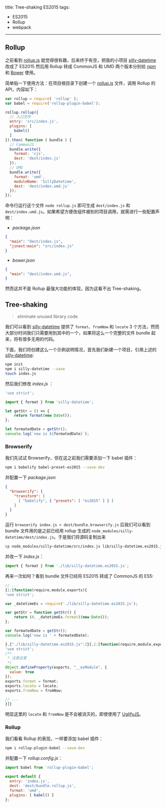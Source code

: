 title: Tree-shaking ES2015
tags:
- ES2015
- Rollup
- webpack
---

## Rollup

之前看到 [rollup.js](http://rollupjs.org/) 就觉得很有趣，后来终于有空，把我的小项目 [silly-datetime](https://github.com/csbun/silly-datetime) 改成了 ES2015 然后用 Rollup 转成 CommonJS 和 UMD 两个版本分别给 [npm](https://www.npmjs.com/) 和 [Bower](http://bower.io/) 使用。

简单贴一下使用方法：在项目根目录下创建一个 _[rollup.js](https://github.com/csbun/silly-datetime/blob/master/rollup.js)_ 文件，调用 Rollup 的 API，内容如下：

```javascript
var rollup = require( 'rollup' );
var babel = require('rollup-plugin-babel');

rollup.rollup({
  // 入口文件
  entry: 'src/index.js',
  plugins: [
    babel()
  ]
}).then( function ( bundle ) {
  // CommonJS
  bundle.write({
    format: 'cjs',
    dest: 'dest/index.js'
  });
  // UMD
  bundle.write({
    format: 'umd',
    moduleName: 'SillyDatetime',
    dest: 'dest/index.umd.js'
  });
});
```

命令行运行这个文件 `node rollup.js` 即可生成 `dest/index.js` 和 `dest/index.umd.js`。如果希望方便改组件被别的项目调用，就需进行一些配置声明：

- _package.json_

```json
{
  "main": "dest/index.js",
  "jsnext:main": "src/index.js"
}
```

- _bower.json_

```json
{
  "main": "dest/index.umd.js",
}
```

然而这并不是 Rollup 最强大功能的体现，因为这看不出 Tree-shaking。

## Tree-shaking

> eliminate unused library code

我们可以看到 [silly-datetime](https://github.com/csbun/silly-datetime) 提供了 `format`、`fromNow` 和 `locate` 3 个方法，然而大部分时间我们只需要用到其中的一个，如果将这么一个完整的文件 bundle 起来，将有很多无用的代码。

下面，我们将创建这么一个示例说明情况，首先我们新建一个项目，引用上述的 [silly-datetime](https://github.com/csbun/silly-datetime):

```sh
npm init
npm i silly-datetime --save
touch index.js
```

然后我们修改 _index.js_ ：

```javascript
'use strict';

import { format } from 'silly-datetime';

let getStr = () => {
    return format(new Date());
};

let formatedDate = getStr();
console.log(`now is ${formatedDate}`);
```

### Browserify

我们先试试 Browserify，但在这之前我们需要添加一下 babel 插件：

```sh
npm i babelify babel-preset-es2015 --save-dev
```

并配置一下 _package.json_

```json
{
  "browserify": {
    "transform": [
      [ "babelify", { "presets": [ "es2015" ] } ]
    ]
  }
}
```

运行 `browserify index.js > dest/bundle.browserify.js` 后我们可以看到 bundle 文件用的是之前已经用 rollup 生成的 `node_modules/silly-datetime/dest/index.js`。于是我们将源码复制出来

```sh
cp node_modules/silly-datetime/src/index.js lib/silly-datetime.es2015.js
```

并改一下 _index.js_：

```javascript
import { format } from './lib/silly-datetime.es2015.js';
```

再来一次如何？看到 bundle 文件已经将 ES2015 转成了 CommonJS 的 ES5:

```javascript
// ...
{1:[function(require,module,exports){
'use strict';

var _datetimeEs = require('./lib/silly-datetime.es2015.js');

var getStr = function getStr() {
    return (0, _datetimeEs.format)(new Date());
};

var formatedDate = getStr();
console.log('now is ' + formatedDate);

},{"./lib/silly-datetime.es2015.js":2}],2:[function(require,module,exports){
'use strict';
/**
 * 注意这里
 */
Object.defineProperty(exports, "__esModule", {
  value: true
});
exports.format = format;
exports.locate = locate;
exports.fromNow = fromNow;

// ...
}]}
```

明显这里的 `locate` 和 `fromNow` 是不会被消灭的，即使使用了 [UglifyJS](https://github.com/mishoo/UglifyJS)。

### Rollup

我们看看 Rollup 的表现，一样要添加 babel 插件：

```sh
npm i rollup-plugin-babel --save-dev
```

并配置一下 _rollup.config.js_：

```javascript
import babel from 'rollup-plugin-babel';

export default {
  entry: 'index.js',
  dest: 'dest/bundle.rollup.js',
  format: 'umd',
  plugins: [ babel() ]
};
```






